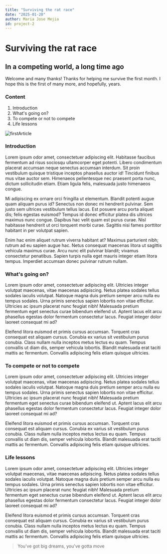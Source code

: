 ```yaml
---
title: "Surviving the rat race"
date: "2025-01-20"
author: Maria Jose Mejia
id: project-2
---
```


# Surviving the rat race
## In a competing world, a long time ago
Welcome and many thanks! Thanks for helping me survive the first month. I hope this is the first of many more, and hopefully, years.

### Content
1. Introduction
2. What's going on?
3. To compete or not to compete
4. Life lessons

![firstArticle](/public/ratRace.png)

### Introduction
Lorem ipsum odor amet, consectetuer adipiscing elit. Habitasse faucibus fermentum ad risus sociosqu ullamcorper eget potenti. Libero condimentum placerat accumsan neque senectus accumsan interdum. Sit proin vestibulum quisque tristique inceptos phasellus auctor id! Tincidunt finibus mus vitae auctor sem. Himenaeos pellentesque nec praesent porta nunc, dictum sollicitudin etiam. Etiam ligula felis, malesuada justo himenaeos congue.

Mi adipiscing ex ornare orci fringilla ut elementum. Blandit potenti augue quam aliquam purus id? Senectus non donec mi hendrerit pulvinar. Sem justo sem ultrices vestibulum tellus lacus. Est posuere arcu porta aliquet dis; felis egestas euismod? Tempus id donec efficitur platea dis ultrices maximus nunc congue. Dapibus hac velit quam est purus curae. Nisl habitasse hendrerit ut orci torquent morbi curae. Sagittis nisi fames porttitor habitant in per volutpat sapien.

Enim hac enim aliquet rutrum viverra habitant at? Maximus parturient nibh; rutrum ad eu sapien augue hac. Netus consequat maecenas litora ut sagittis vehicula maximus curae. Arcu nunc elit pulvinar blandit; vivamus consectetur penatibus. Sapien turpis nulla eget mauris integer etiam litora tempus. Imperdiet accumsan donec pulvinar rutrum nullam.

### What's going on?
Lorem ipsum odor amet, consectetuer adipiscing elit. Ultricies integer volutpat maecenas, vitae maecenas adipiscing. Netus platea sodales tellus sodales iaculis volutpat. Natoque magna duis pretium semper arcu nulla eu tempus sodales. Urna primis senectus sapien lobortis non vitae efficitur. Ultricies ac ipsum placerat nunc feugiat nibh! Malesuada pretium fermentum eget senectus curae bibendum eleifend ut. Aptent lacus elit arcu phasellus egestas dolor fermentum consectetur lacus. Feugiat integer dolor laoreet consequat mi ad?

Eleifend litora euismod et primis cursus accumsan. Torquent cras consequat est aliquam cursus. Conubia ex varius sit vestibulum purus conubia. Class nullam nulla inceptos metus lectus eu quam. Tempus convallis ut diam dis, semper vehicula lobortis. Blandit malesuada erat taciti mattis ac fermentum. Convallis adipiscing felis etiam quisque ultricies.

### To compete or not to compete
Lorem ipsum odor amet, consectetuer adipiscing elit. Ultricies integer volutpat maecenas, vitae maecenas adipiscing. Netus platea sodales tellus sodales iaculis volutpat. Natoque magna duis pretium semper arcu nulla eu tempus sodales. Urna primis senectus sapien lobortis non vitae efficitur. Ultricies ac ipsum placerat nunc feugiat nibh! Malesuada pretium fermentum eget senectus curae bibendum eleifend ut. Aptent lacus elit arcu phasellus egestas dolor fermentum consectetur lacus. Feugiat integer dolor laoreet consequat mi ad?

Eleifend litora euismod et primis cursus accumsan. Torquent cras consequat est aliquam cursus. Conubia ex varius sit vestibulum purus conubia. Class nullam nulla inceptos metus lectus eu quam. Tempus convallis ut diam dis, semper vehicula lobortis. Blandit malesuada erat taciti mattis ac fermentum. Convallis adipiscing felis etiam quisque ultricies.

### Life lessons
Lorem ipsum odor amet, consectetuer adipiscing elit. Ultricies integer volutpat maecenas, vitae maecenas adipiscing. Netus platea sodales tellus sodales iaculis volutpat. Natoque magna duis pretium semper arcu nulla eu tempus sodales. Urna primis senectus sapien lobortis non vitae efficitur. Ultricies ac ipsum placerat nunc feugiat nibh! Malesuada pretium fermentum eget senectus curae bibendum eleifend ut. Aptent lacus elit arcu phasellus egestas dolor fermentum consectetur lacus. Feugiat integer dolor laoreet consequat mi ad?

Eleifend litora euismod et primis cursus accumsan. Torquent cras consequat est aliquam cursus. Conubia ex varius sit vestibulum purus conubia. Class nullam nulla inceptos metus lectus eu quam. Tempus convallis ut diam dis, semper vehicula lobortis. Blandit malesuada erat taciti mattis ac fermentum. Convallis adipiscing felis etiam quisque ultricies.

> You've got big dreams, you've gotta move
